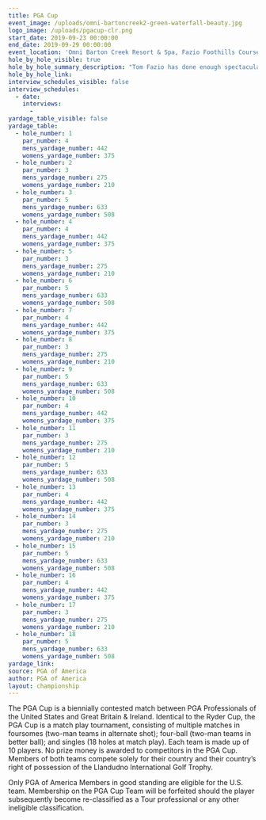 ```yaml
---
title: PGA Cup
event_image: /uploads/omni-bartoncreek2-green-waterfall-beauty.jpg
logo_image: /uploads/pgacup-clr.png
start_date: 2019-09-23 00:00:00
end_date: 2019-09-29 00:00:00
event_location: 'Omni Barton Creek Resort & Spa, Fazio Foothills Course'
hole_by_hole_visible: true
hole_by_hole_summary_description: "Tom Fazio has done enough spectacular golf courses that, like a proud father, he doesn’t pick out favorites, at least publicly. But it didn’t take him long to realize when he first stepped on the Barton Creek property, he was standing on special ground. “People ask me all the time if I can see a hole or course when I’m out for the first time,” Fazio recalled of his first visit to Barton Creek for what would be his initial Texas course. “I didn’t envision this course, but I knew it would be a dramatic site.”\n\t\nHis insight and perseverance paid off as the Foothills Course has been chosen as the No. 1 Resort Course in Texas for multiple years, ranked as high as No. 4 in the U.S. The former site of the Champions Tour Legends of Golf tournament has gained honors aplenty since opening in 1986, and has wowed legions of golfers, pros and amateurs, from future presidents to thoroughly hooked hackers, with its beauty and challenge.\n\t\nThe Fazio Foothills course recently completed a full renovation in 2018 that included tree removal, new tee boxes and all bunkers being redone and even some redesigned. The Fazio team worked with Barton Creek Country Club to rejuvenate one of the most beautiful courses in the state.\n\t\nAt one time or another at least half of the holes at Fazio Foothills have been listed in a statewide survey as the prettiest or the toughest in Texas.\n\t\nForget about a signature hole, at Fazio Foothills, you have a signature course."
hole_by_hole_link:
interview_schedules_visible: false
interview_schedules:
  - date:
    interviews:
      -
yardage_table_visible: false
yardage_table:
  - hole_number: 1
    par_number: 4
    mens_yardage_number: 442
    womens_yardage_number: 375
  - hole_number: 2
    par_number: 3
    mens_yardage_number: 275
    womens_yardage_number: 210
  - hole_number: 3
    par_number: 5
    mens_yardage_number: 633
    womens_yardage_number: 508
  - hole_number: 4
    par_number: 4
    mens_yardage_number: 442
    womens_yardage_number: 375
  - hole_number: 5
    par_number: 3
    mens_yardage_number: 275
    womens_yardage_number: 210
  - hole_number: 6
    par_number: 5
    mens_yardage_number: 633
    womens_yardage_number: 508
  - hole_number: 7
    par_number: 4
    mens_yardage_number: 442
    womens_yardage_number: 375
  - hole_number: 8
    par_number: 3
    mens_yardage_number: 275
    womens_yardage_number: 210
  - hole_number: 9
    par_number: 5
    mens_yardage_number: 633
    womens_yardage_number: 508
  - hole_number: 10
    par_number: 4
    mens_yardage_number: 442
    womens_yardage_number: 375
  - hole_number: 11
    par_number: 3
    mens_yardage_number: 275
    womens_yardage_number: 210
  - hole_number: 12
    par_number: 5
    mens_yardage_number: 633
    womens_yardage_number: 508
  - hole_number: 13
    par_number: 4
    mens_yardage_number: 442
    womens_yardage_number: 375
  - hole_number: 14
    par_number: 3
    mens_yardage_number: 275
    womens_yardage_number: 210
  - hole_number: 15
    par_number: 5
    mens_yardage_number: 633
    womens_yardage_number: 508
  - hole_number: 16
    par_number: 4
    mens_yardage_number: 442
    womens_yardage_number: 375
  - hole_number: 17
    par_number: 3
    mens_yardage_number: 275
    womens_yardage_number: 210
  - hole_number: 18
    par_number: 5
    mens_yardage_number: 633
    womens_yardage_number: 508
yardage_link:
source: PGA of America
author: PGA of America
layout: championship
---
```


The PGA Cup is a biennially contested match between PGA Professionals of the United States and Great Britain & Ireland. Identical to the Ryder Cup, the PGA Cup is a match play tournament, consisting of multiple matches in foursomes (two-man teams in alternate shot); four-ball (two-man teams in better ball); and singles (18 holes at match play). Each team is made up of 10 players. No prize money is awarded to competitors in the PGA Cup. Members of both teams compete solely for their country and their country’s right of possession of the Llandudno International Golf Trophy.

Only PGA of America Members in good standing are eligible for the U.S. team. Membership on the PGA Cup Team will be forfeited should the player subsequently become re-classified as a Tour professional or any other ineligible classification.